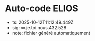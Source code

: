 # Auto-code ELIOS
- ts: 2025-10-12T11:12:49.449Z
- sig: ∞.je.toi.nous.432.528
- note: fichier généré automatiquement